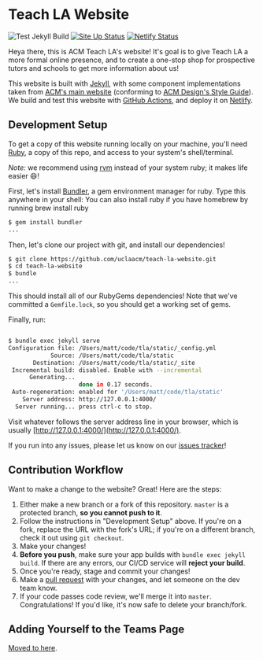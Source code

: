 # Teach LA Website

![Test Jekyll Build](https://github.com/uclaacm/teach-la-website/workflows/Test%20Jekyll%20Build/badge.svg)
[![Site Up Status](https://img.shields.io/website?url=https%3A%2F%2Fteachla.uclaacm.com)](https://teachla.uclaacm.com)
[![Netlify Status](https://api.netlify.com/api/v1/badges/d79c1e55-71c6-45c5-8938-f0ffe477e8a3/deploy-status)](https://app.netlify.com/sites/unruffled-perlman-fe51d2/deploys)

Heya there, this is ACM Teach LA's website! It's goal is to give Teach LA a more formal online presence, and to create a one-stop shop for prospective tutors and schools to get more information about us!

This website is built with [Jekyll](https://jekyllrb.com), with some component implementations taken from [ACM's main website](https://github.com/uclaacm/website) (conforming to [ACM Design's Style Guide](https://github.com/uclaacm/Styleguide)). We build and test this website with [GitHub Actions](https://github.com/features/actions), and deploy it on [Netlify](https://www.netlify.com/).

## Development Setup

To get a copy of this website running locally on your machine, you'll need [Ruby](https://www.ruby-lang.org/en/), a copy of this repo, and access to your system's shell/terminal.

*Note:* we recommend using [rvm](https://rvm.io/) instead of your system ruby; it makes life easier :smile:!

First, let's install [Bundler](https://bundler.io/), a gem environment manager for ruby. Type this anywhere in your shell:
You can also install ruby if you have homebrew by running brew install ruby

```bash
$ gem install bundler
...
```

Then, let's clone our project with git, and install our dependencies!

```bash
$ git clone https://github.com/uclaacm/teach-la-website.git
$ cd teach-la-website
$ bundle
...
```

This should install all of our RubyGems dependencies! Note that we've committed a `Gemfile.lock`, so you should get a working set of gems.

Finally, run:

```bash

$ bundle exec jekyll serve
Configuration file: /Users/matt/code/tla/static/_config.yml
            Source: /Users/matt/code/tla/static
       Destination: /Users/matt/code/tla/static/_site
 Incremental build: disabled. Enable with --incremental
      Generating... 
                    done in 0.17 seconds.
 Auto-regeneration: enabled for '/Users/matt/code/tla/static'
    Server address: http://127.0.0.1:4000/
  Server running... press ctrl-c to stop.

```

Visit whatever follows the server address line in your browser, which is usually [http://127.0.0.1:4000/](http://127.0.0.1:4000/).

If you run into any issues, please let us know on our [issues tracker](https://github.com/uclaacm/teach-la-website)!

## Contribution Workflow

Want to make a change to the website? Great! Here are the steps:

1. Either make a new branch or a fork of this repository. `master` is a protected branch, **so you cannot push to it**.
2. Follow the instructions in "Development Setup" above. If you're on a fork, replace the URL with the fork's URL; if you're on a different branch, check it out using `git checkout`.
3. Make your changes!
4. **Before you push**, make sure your app builds with `bundle exec jekyll build`. If there are any errors, our CI/CD service will **reject your build**.
5. Once you're ready, stage and commit your changes!
6. Make a [pull request](https://github.com/uclaacm/teach-la-website/pulls) with your changes, and let someone on the dev team know.
7. If your code passes code review, we'll merge it into `master`. Congratulations! If you'd like, it's now safe to delete your branch/fork.

## Adding Yourself to the Teams Page

[Moved to here](https://github.com/uclaacm/teach-la-website/blob/master/_team/README.md).
